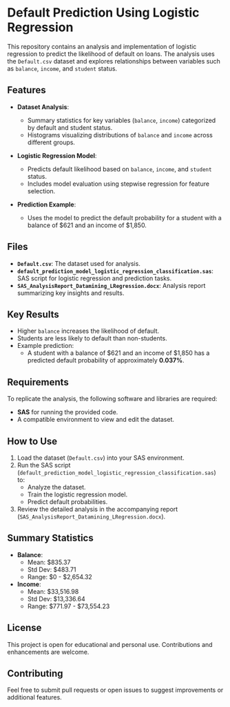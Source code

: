 # Default Prediction Using Logistic Regression

This repository contains an analysis and implementation of logistic regression to predict the likelihood of default on loans. The analysis uses the `Default.csv` dataset and explores relationships between variables such as `balance`, `income`, and `student` status.

## Features
- **Dataset Analysis**:
  - Summary statistics for key variables (`balance`, `income`) categorized by default and student status.
  - Histograms visualizing distributions of `balance` and `income` across different groups.
  
- **Logistic Regression Model**:
  - Predicts default likelihood based on `balance`, `income`, and `student` status.
  - Includes model evaluation using stepwise regression for feature selection.

- **Prediction Example**:
  - Uses the model to predict the default probability for a student with a balance of $621 and an income of $1,850.

## Files
- **`Default.csv`**: The dataset used for analysis.
- **`default_prediction_model_logistic_regression_classification.sas`**: SAS script for logistic regression and prediction tasks.
- **`SAS_AnalysisReport_Datamining_LRegression.docx`**: Analysis report summarizing key insights and results.

## Key Results
- Higher `balance` increases the likelihood of default.
- Students are less likely to default than non-students.
- Example prediction:
  - A student with a balance of $621 and an income of $1,850 has a predicted default probability of approximately **0.037%**.

## Requirements
To replicate the analysis, the following software and libraries are required:
- **SAS** for running the provided code.
- A compatible environment to view and edit the dataset.

## How to Use
1. Load the dataset (`Default.csv`) into your SAS environment.
2. Run the SAS script (`default_prediction_model_logistic_regression_classification.sas`) to:
   - Analyze the dataset.
   - Train the logistic regression model.
   - Predict default probabilities.
3. Review the detailed analysis in the accompanying report (`SAS_AnalysisReport_Datamining_LRegression.docx`).

## Summary Statistics
- **Balance**:
  - Mean: $835.37
  - Std Dev: $483.71
  - Range: $0 - $2,654.32
- **Income**:
  - Mean: $33,516.98
  - Std Dev: $13,336.64
  - Range: $771.97 - $73,554.23

## License
This project is open for educational and personal use. Contributions and enhancements are welcome.

## Contributing
Feel free to submit pull requests or open issues to suggest improvements or additional features.
